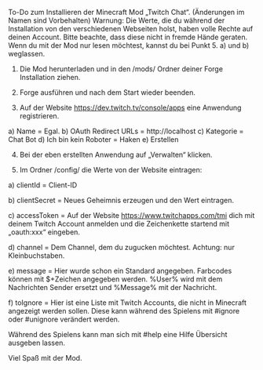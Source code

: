 To-Do zum Installieren der Minecraft Mod „Twitch Chat“. (Änderungen im Namen sind Vorbehalten)
Warnung: Die Werte, die du während der Installation von den verschiedenen Webseiten holst, 
haben volle Rechte auf deinen Account. 
Bitte beachte, dass diese nicht in fremde Hände geraten. 
Wenn du mit der Mod nur lesen möchtest, kannst du bei Punkt 5. a) und b) weglassen.

1.	Die Mod herunterladen und in den /mods/ Ordner deiner Forge Installation ziehen.

2.	Forge ausführen und nach dem Start wieder beenden.

3.	Auf der Website https://dev.twitch.tv/console/apps eine Anwendung registrieren.

a)	Name = Egal. 
b)	OAuth Redirect URLs = http://localhost
c)	Kategorie = Chat Bot
d)	Ich bin kein Roboter = Haken
e)	Erstellen

4.	Bei der eben erstellten Anwendung auf „Verwalten“ klicken.

5.	Im Ordner /config/ die Werte von der Website eintragen:

a)	clientId = Client-ID

b)	clientSecret = Neues Geheimnis erzeugen und den Wert eintragen.

c)	accessToken = Auf der Website https://www.twitchapps.com/tmi dich mit deinem Twitch Account anmelden und 
    die Zeichenkette startend mit „oauth:xxx“ eingeben.
    
d)	channel = Dem Channel, dem du zugucken möchtest. Achtung: nur Kleinbuchstaben.

e)	message = Hier wurde schon ein Standard angegeben. Farbcodes können mit $+Zeichen angegeben werden. %User% wird mit dem Nachrichten Sender ersetzt und %Message% mit der Nachricht.

f)	toIgnore = Hier ist eine Liste mit Twitch Accounts, die nicht in Minecraft angezeigt werden sollen. Diese kann während des Spielens mit #ignore oder #unignore verändert werden.

Während des Spielens kann man sich mit #help eine Hilfe Übersicht ausgeben lassen.

Viel Spaß mit der Mod.
